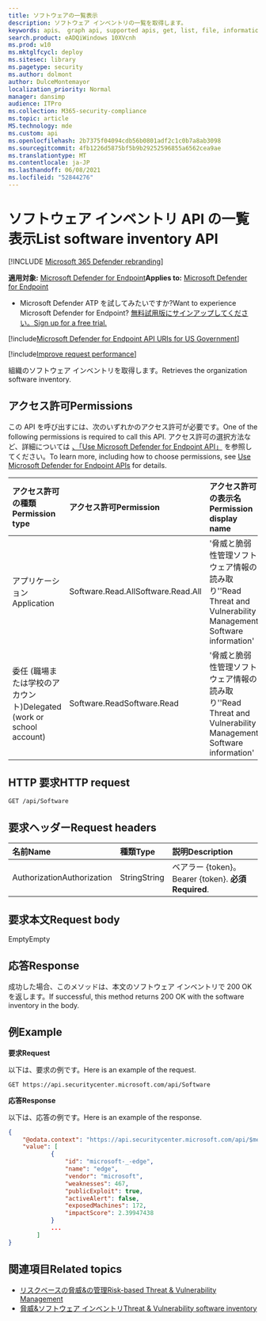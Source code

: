 ```yaml
---
title: ソフトウェアの一覧表示
description: ソフトウェア インベントリの一覧を取得します。
keywords: apis、 graph api, supported apis, get, list, file, information, software inventory, threat & 脆弱性の管理 api, Microsoft Defender for Endpoint tvm api
search.product: eADQiWindows 10XVcnh
ms.prod: w10
ms.mktglfcycl: deploy
ms.sitesec: library
ms.pagetype: security
ms.author: dolmont
author: DulceMontemayor
localization_priority: Normal
manager: dansimp
audience: ITPro
ms.collection: M365-security-compliance
ms.topic: article
MS.technology: mde
ms.custom: api
ms.openlocfilehash: 2b7375f04094cdb56b0801adf2c1c0b7a8ab3098
ms.sourcegitcommit: 4fb1226d5875bf5b9b29252596855a6562cea9ae
ms.translationtype: MT
ms.contentlocale: ja-JP
ms.lasthandoff: 06/08/2021
ms.locfileid: "52844276"
---
```

# <a name="list-software-inventory-api"></a><span data-ttu-id="f3140-104">ソフトウェア インベントリ API の一覧表示</span><span class="sxs-lookup"><span data-stu-id="f3140-104">List software inventory API</span></span>

[!INCLUDE [Microsoft 365 Defender rebranding](../../includes/microsoft-defender.md)]

<span data-ttu-id="f3140-105">**適用対象:** [Microsoft Defender for Endpoint](https://go.microsoft.com/fwlink/?linkid=2154037)</span><span class="sxs-lookup"><span data-stu-id="f3140-105">**Applies to:** [Microsoft Defender for Endpoint](https://go.microsoft.com/fwlink/?linkid=2154037)</span></span>

- <span data-ttu-id="f3140-106">Microsoft Defender ATP を試してみたいですか?</span><span class="sxs-lookup"><span data-stu-id="f3140-106">Want to experience Microsoft Defender for Endpoint?</span></span> [<span data-ttu-id="f3140-107">無料試用版にサインアップしてください。</span><span class="sxs-lookup"><span data-stu-id="f3140-107">Sign up for a free trial.</span></span>](https://www.microsoft.com/microsoft-365/windows/microsoft-defender-atp?ocid=docs-wdatp-exposedapis-abovefoldlink) 

[!include[Microsoft Defender for Endpoint API URIs for US Government](../../includes/microsoft-defender-api-usgov.md)]

[!include[Improve request performance](../../includes/improve-request-performance.md)]

<span data-ttu-id="f3140-108">組織のソフトウェア インベントリを取得します。</span><span class="sxs-lookup"><span data-stu-id="f3140-108">Retrieves the organization software inventory.</span></span>

## <a name="permissions"></a><span data-ttu-id="f3140-109">アクセス許可</span><span class="sxs-lookup"><span data-stu-id="f3140-109">Permissions</span></span>
<span data-ttu-id="f3140-110">この API を呼び出すには、次のいずれかのアクセス許可が必要です。</span><span class="sxs-lookup"><span data-stu-id="f3140-110">One of the following permissions is required to call this API.</span></span> <span data-ttu-id="f3140-111">アクセス許可の選択方法など、詳細については [、「Use Microsoft Defender for Endpoint API」](apis-intro.md) を参照してください。</span><span class="sxs-lookup"><span data-stu-id="f3140-111">To learn more, including how to choose permissions, see [Use Microsoft Defender for Endpoint APIs](apis-intro.md) for details.</span></span>

<span data-ttu-id="f3140-112">アクセス許可の種類</span><span class="sxs-lookup"><span data-stu-id="f3140-112">Permission type</span></span> |   <span data-ttu-id="f3140-113">アクセス許可</span><span class="sxs-lookup"><span data-stu-id="f3140-113">Permission</span></span>  |   <span data-ttu-id="f3140-114">アクセス許可の表示名</span><span class="sxs-lookup"><span data-stu-id="f3140-114">Permission display name</span></span>
:---|:---|:---
<span data-ttu-id="f3140-115">アプリケーション</span><span class="sxs-lookup"><span data-stu-id="f3140-115">Application</span></span> |<span data-ttu-id="f3140-116">Software.Read.All</span><span class="sxs-lookup"><span data-stu-id="f3140-116">Software.Read.All</span></span> |    <span data-ttu-id="f3140-117">'脅威と脆弱性管理ソフトウェア情報の読み取り'</span><span class="sxs-lookup"><span data-stu-id="f3140-117">'Read Threat and Vulnerability Management Software information'</span></span>
<span data-ttu-id="f3140-118">委任 (職場または学校のアカウント)</span><span class="sxs-lookup"><span data-stu-id="f3140-118">Delegated (work or school account)</span></span> | <span data-ttu-id="f3140-119">Software.Read</span><span class="sxs-lookup"><span data-stu-id="f3140-119">Software.Read</span></span> |    <span data-ttu-id="f3140-120">'脅威と脆弱性管理ソフトウェア情報の読み取り'</span><span class="sxs-lookup"><span data-stu-id="f3140-120">'Read Threat and Vulnerability Management Software information'</span></span>

## <a name="http-request"></a><span data-ttu-id="f3140-121">HTTP 要求</span><span class="sxs-lookup"><span data-stu-id="f3140-121">HTTP request</span></span>
```
GET /api/Software
```

## <a name="request-headers"></a><span data-ttu-id="f3140-122">要求ヘッダー</span><span class="sxs-lookup"><span data-stu-id="f3140-122">Request headers</span></span>

<span data-ttu-id="f3140-123">名前</span><span class="sxs-lookup"><span data-stu-id="f3140-123">Name</span></span> | <span data-ttu-id="f3140-124">種類</span><span class="sxs-lookup"><span data-stu-id="f3140-124">Type</span></span> | <span data-ttu-id="f3140-125">説明</span><span class="sxs-lookup"><span data-stu-id="f3140-125">Description</span></span>
:---|:---|:---
<span data-ttu-id="f3140-126">Authorization</span><span class="sxs-lookup"><span data-stu-id="f3140-126">Authorization</span></span> | <span data-ttu-id="f3140-127">String</span><span class="sxs-lookup"><span data-stu-id="f3140-127">String</span></span> | <span data-ttu-id="f3140-128">ベアラー {token}。</span><span class="sxs-lookup"><span data-stu-id="f3140-128">Bearer {token}.</span></span> <span data-ttu-id="f3140-129">**必須**</span><span class="sxs-lookup"><span data-stu-id="f3140-129">**Required**.</span></span>


## <a name="request-body"></a><span data-ttu-id="f3140-130">要求本文</span><span class="sxs-lookup"><span data-stu-id="f3140-130">Request body</span></span>
<span data-ttu-id="f3140-131">Empty</span><span class="sxs-lookup"><span data-stu-id="f3140-131">Empty</span></span>

## <a name="response"></a><span data-ttu-id="f3140-132">応答</span><span class="sxs-lookup"><span data-stu-id="f3140-132">Response</span></span>
<span data-ttu-id="f3140-133">成功した場合、このメソッドは、本文のソフトウェア インベントリで 200 OK を返します。</span><span class="sxs-lookup"><span data-stu-id="f3140-133">If successful, this method returns 200 OK with the software inventory in the body.</span></span>


## <a name="example"></a><span data-ttu-id="f3140-134">例</span><span class="sxs-lookup"><span data-stu-id="f3140-134">Example</span></span>

<span data-ttu-id="f3140-135">**要求**</span><span class="sxs-lookup"><span data-stu-id="f3140-135">**Request**</span></span>

<span data-ttu-id="f3140-136">以下は、要求の例です。</span><span class="sxs-lookup"><span data-stu-id="f3140-136">Here is an example of the request.</span></span>

```
GET https://api.securitycenter.microsoft.com/api/Software
```

<span data-ttu-id="f3140-137">**応答**</span><span class="sxs-lookup"><span data-stu-id="f3140-137">**Response**</span></span>

<span data-ttu-id="f3140-138">以下は、応答の例です。</span><span class="sxs-lookup"><span data-stu-id="f3140-138">Here is an example of the response.</span></span>


```json
{
    "@odata.context": "https://api.securitycenter.microsoft.com/api/$metadata#Software",
    "value": [
            {
                "id": "microsoft-_-edge",
                "name": "edge",
                "vendor": "microsoft",
                "weaknesses": 467,
                "publicExploit": true,
                "activeAlert": false,
                "exposedMachines": 172,
                "impactScore": 2.39947438
            }
            ...
        ]
}
```

## <a name="related-topics"></a><span data-ttu-id="f3140-139">関連項目</span><span class="sxs-lookup"><span data-stu-id="f3140-139">Related topics</span></span>
- [<span data-ttu-id="f3140-140">リスクベースの脅威&の管理</span><span class="sxs-lookup"><span data-stu-id="f3140-140">Risk-based Threat & Vulnerability Management</span></span>](/microsoft-365/security/defender-endpoint/next-gen-threat-and-vuln-mgt)
- [<span data-ttu-id="f3140-141">脅威&ソフトウェア インベントリ</span><span class="sxs-lookup"><span data-stu-id="f3140-141">Threat & Vulnerability software inventory</span></span>](/microsoft-365/security/defender-endpoint/tvm-software-inventory)
